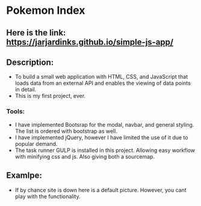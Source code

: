 # Pokemon Index

## Here is the link: https://jarjardinks.github.io/simple-js-app/

## Description:
- To build a small web application with HTML, CSS, and JavaScript that loads data from an external API and enables the viewing of data points in detail.
- This is my first project, ever.

### Tools:

- I have implemented Bootsrap for the modal, navbar, and general styling. The list is ordered with bootstrap as well.
- I have implemented jQuery, however I have limited the use of it due to popular demand. 
- The task runner GULP is installed in this project. Allowing easy workflow with minifying css and js. Also giving both a sourcemap.

## Examlpe:
- If by chance site is down here is a default picture. However, you cant play with the functionality. 

